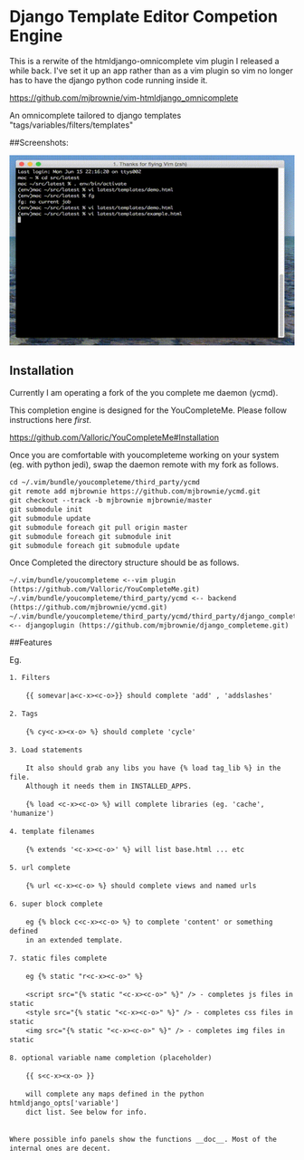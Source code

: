 # Django Template Editor Competion Engine

This is a rerwite of the htmldjango-omnicomplete vim plugin I released a while
back. I've set it up an app rather than as a vim plugin so vim no longer has to
have the django python code running inside it.

https://github.com/mjbrownie/vim-htmldjango_omnicomplete

An omnicomplete tailored to django templates "tags/variables/filters/templates"

##Screenshots:

![](https://raw.githubusercontent.com/mjbrownie/media/master/django_completeme.gif)

## Installation

Currently I am operating a fork of the you complete me daemon (ycmd).

This completion engine is designed for the YouCompleteMe. Please follow
instructions here *first*.

https://github.com/Valloric/YouCompleteMe#Installation

Once you are comfortable with youcompleteme working on your system (eg. with
python jedi), swap the daemon remote with my fork as follows.

    cd ~/.vim/bundle/youcompleteme/third_party/ycmd
    git remote add mjbrownie https://github.com/mjbrownie/ycmd.git
    git checkout --track -b mjbrownie mjbrownie/master
    git submodule init
    git submodule update
    git submodule foreach git pull origin master
    git submodule foreach git submodule init
    git submodule foreach git submodule update

Once Completed the directory structure should be as follows.

    ~/.vim/bundle/youcompleteme <--vim plugin (https://github.com/Valloric/YouCompleteMe.git)
    ~/.vim/bundle/youcompleteme/third_party/ycmd <-- backend (https://github.com/mjbrownie/ycmd.git)
    ~/.vim/bundle/youcompleteme/third_party/ycmd/third_party/django_completeme <-- djangoplugin (https://github.com/mjbrownie/django_completeme.git)


##Features

Eg.

    1. Filters

        {{ somevar|a<c-x><c-o>}} should complete 'add' , 'addslashes'

    2. Tags

        {% cy<c-x><x-o> %} should complete 'cycle'

    3. Load statements

        It also should grab any libs you have {% load tag_lib %} in the file.
        Although it needs them in INSTALLED_APPS.

        {% load <c-x><c-o> %} will complete libraries (eg. 'cache', 'humanize')

    4. template filenames

        {% extends '<c-x><c-o>' %} will list base.html ... etc

    5. url complete

        {% url <c-x><c-o> %} should complete views and named urls

    6. super block complete

        eg {% block c<c-x><c-o> %} to complete 'content' or something defined
        in an extended template.

    7. static files complete

        eg {% static "r<c-x><c-o>" %}

        <script src="{% static "<c-x><c-o>" %}" /> - completes js files in static
        <style src="{% static "<c-x><c-o>" %}" /> - completes css files in static
        <img src="{% static "<c-x><c-o>" %}" /> - completes img files in static

    8. optional variable name completion (placeholder)

        {{ s<c-x><x-o> }}

        will complete any maps defined in the python htmldjango_opts['variable']
        dict list. See below for info.


    Where possible info panels show the functions __doc__. Most of the
    internal ones are decent.
